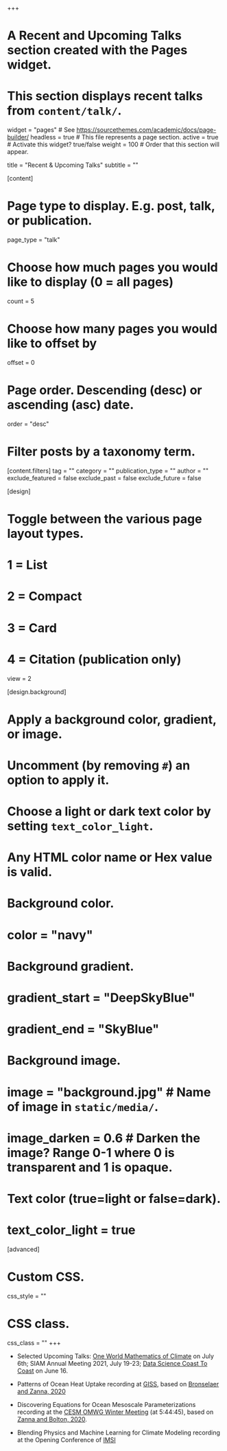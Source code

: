 +++
# A Recent and Upcoming Talks section created with the Pages widget.
# This section displays recent talks from `content/talk/`.

widget = "pages"  # See https://sourcethemes.com/academic/docs/page-builder/
headless = true  # This file represents a page section.
active = true  # Activate this widget? true/false
weight = 100  # Order that this section will appear.

title = "Recent & Upcoming Talks"
subtitle = ""

[content]
  # Page type to display. E.g. post, talk, or publication.
  page_type = "talk"
  
  # Choose how much pages you would like to display (0 = all pages)
  count = 5
  
  # Choose how many pages you would like to offset by
  offset = 0

  # Page order. Descending (desc) or ascending (asc) date.
  order = "desc"

  # Filter posts by a taxonomy term.
  [content.filters]
    tag = ""
    category = ""
    publication_type = ""
    author = ""
    exclude_featured = false
    exclude_past = false
    exclude_future = false
    
[design]
  # Toggle between the various page layout types.
  #   1 = List
  #   2 = Compact
  #   3 = Card
  #   4 = Citation (publication only)
  view = 2
  
[design.background]
  # Apply a background color, gradient, or image.
  #   Uncomment (by removing `#`) an option to apply it.
  #   Choose a light or dark text color by setting `text_color_light`.
  #   Any HTML color name or Hex value is valid.

  # Background color.
  # color = "navy"
  
  # Background gradient.
  # gradient_start = "DeepSkyBlue"
  # gradient_end = "SkyBlue"
  
  # Background image.
  # image = "background.jpg"  # Name of image in `static/media/`.
  # image_darken = 0.6  # Darken the image? Range 0-1 where 0 is transparent and 1 is opaque.

  # Text color (true=light or false=dark).
  # text_color_light = true  
  
[advanced]
 # Custom CSS. 
 css_style = ""
 
 # CSS class.
 css_class = ""
+++

- Selected Upcoming Talks: [One World Mathematics of Climate](https://sites.google.com/view/oneworldmathsofclimate) on July 6th; SIAM Annual Meeting 2021[](https://www.siam.org/conferences/cm/program/invited-presentations/an21-invited-presentations), July 19-23; [Data Science Coast To Coast](https://academicdatascience.org/resources/coast2coastseminar) on June 16. 

- Patterns of Ocean Heat Uptake recording at [GISS](https://www.youtube.com/watch?v=Tsb8bM5ZHoo), based on [Bronselaer and Zanna, 2020](https://laurezanna.github.io/files/Bronselaer-Zanna-2020.pdf)

- Discovering Equations for Ocean Mesoscale Parameterizations recording at the [CESM OMWG Winter Meeting](https://www.youtube.com/watch?v=9YQnW9ylacU) (at 5:44:45), based on [Zanna and Bolton, 2020](https://laurezanna.github.io/files/Zanna-Bolton-2020.pdf). 

- Blending Physics and Machine Learning for Climate Modeling recording at the Opening Conference of [IMSI](https://www.imsi.institute/videos/laure-zanna/)

